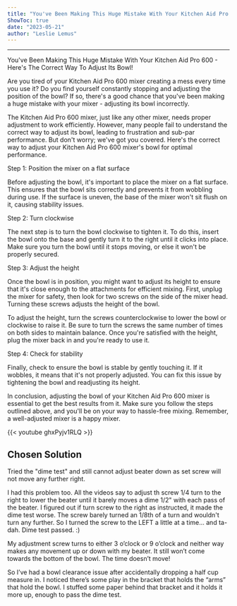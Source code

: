 ```yaml
---
title: "You've Been Making This Huge Mistake With Your Kitchen Aid Pro 600 - Here's The Correct Way To Adjust Its Bowl!"
ShowToc: true 
date: "2023-05-21"
author: "Leslie Lemus"
---
```

*****
You've Been Making This Huge Mistake With Your Kitchen Aid Pro 600 - Here's The Correct Way To Adjust Its Bowl!

Are you tired of your Kitchen Aid Pro 600 mixer creating a mess every time you use it? Do you find yourself constantly stopping and adjusting the position of the bowl? If so, there's a good chance that you've been making a huge mistake with your mixer - adjusting its bowl incorrectly.

The Kitchen Aid Pro 600 mixer, just like any other mixer, needs proper adjustment to work efficiently. However, many people fail to understand the correct way to adjust its bowl, leading to frustration and sub-par performance. But don't worry; we've got you covered. Here's the correct way to adjust your Kitchen Aid Pro 600 mixer's bowl for optimal performance.

Step 1: Position the mixer on a flat surface

Before adjusting the bowl, it's important to place the mixer on a flat surface. This ensures that the bowl sits correctly and prevents it from wobbling during use. If the surface is uneven, the base of the mixer won't sit flush on it, causing stability issues.

Step 2: Turn clockwise

The next step is to turn the bowl clockwise to tighten it. To do this, insert the bowl onto the base and gently turn it to the right until it clicks into place. Make sure you turn the bowl until it stops moving, or else it won't be properly secured.

Step 3: Adjust the height

Once the bowl is in position, you might want to adjust its height to ensure that it's close enough to the attachments for efficient mixing. First, unplug the mixer for safety, then look for two screws on the side of the mixer head. Turning these screws adjusts the height of the bowl.

To adjust the height, turn the screws counterclockwise to lower the bowl or clockwise to raise it. Be sure to turn the screws the same number of times on both sides to maintain balance. Once you're satisfied with the height, plug the mixer back in and you're ready to use it.

Step 4: Check for stability

Finally, check to ensure the bowl is stable by gently touching it. If it wobbles, it means that it's not properly adjusted. You can fix this issue by tightening the bowl and readjusting its height.

In conclusion, adjusting the bowl of your Kitchen Aid Pro 600 mixer is essential to get the best results from it. Make sure you follow the steps outlined above, and you'll be on your way to hassle-free mixing. Remember, a well-adjusted mixer is a happy mixer.

{{< youtube ghxPyjv1RLQ >}} 



## Chosen Solution
 Tried the "dime test" and still cannot adjust beater down as set screw will not move any further right.

 I had this problem too.  All the videos say to adjust th screw 1/4 turn to the  right to lower the beater until it barely moves a dime 1/2" with each pass of the beater.
I figured out if turn screw to the right as instructed, it made the dime test worse. The screw barely turned an 1/8th of a turn and wouldn't turn any further. So I turned the screw to the LEFT a little at a time... and ta-dah. Dime test passed. :)

 My adjustment screw turns to either 3 o’clock or 9 o’clock and neither way makes any movement up or down with my beater. It still won’t come towards the bottom of the bowl. The time doesn’t move!

 So I’ve had a bowl clearance issue after accidentally dropping a half cup measure in. I noticed there’s some play in the bracket that holds the “arms” that hold the bowl. I stuffed some paper behind that bracket and it holds it more up, enough to pass the dime test.




